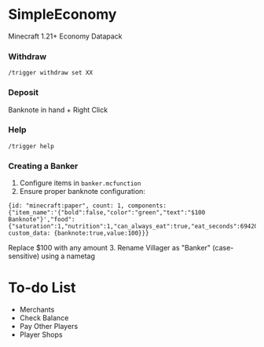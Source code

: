 # SimpleEconomy
Minecraft 1.21+ Economy Datapack

### Withdraw
`/trigger withdraw set XX`

### Deposit
Banknote in hand + Right Click

### Help
`/trigger help`

### Creating a Banker
1. Configure items in `banker.mcfunction`
2. Ensure proper banknote configuration:

```
{id: "minecraft:paper", count: 1, components: {"item_name":'{"bold":false,"color":"green","text":"$100 Banknote"}',"food":{"saturation":1,"nutrition":1,"can_always_eat":true,"eat_seconds":69420},enchantment_glint_override:true, custom_data: {banknote:true,value:100}}}
```

Replace $100 with any amount
3. Rename Villager as "Banker" (case-sensitive) using a nametag

# To-do List
- Merchants
- Check Balance
- Pay Other Players
- Player Shops